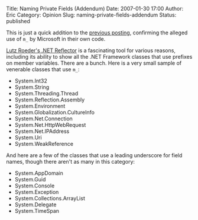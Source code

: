 Title: Naming Private Fields (Addendum)
Date: 2007-01-30 17:00
Author: Eric
Category: Opinion
Slug: naming-private-fields-addendum
Status: published

This is just a quick addition to the [previous
posting]({filename}/naming-private-fields.md),
confirming the alleged use of `m_` by Microsoft in their own
code.<!--more-->

[Lutz Roeder's .NET Reflector](http://www.aisto.com/roeder/dotnet/) is a
fascinating tool for various reasons, including its ability to show all
the .NET Framework classes that use prefixes on member variables. There
are a bunch. Here is a very small sample of venerable classes that use
`m_`:

-   System.Int32
-   System.String
-   System.Threading.Thread
-   System.Reflection.Assembly
-   System.Environment
-   System.Globalization.CultureInfo
-   System.Net.Connection
-   System.Net.HttpWebRequest
-   System.Net.IPAddress
-   System.Uri
-   System.WeakReference

And here are a few of the classes that use a leading underscore for
field names, though there aren't as many in this category:

-   System.AppDomain
-   System.Guid
-   System.Console
-   System.Exception
-   System.Collections.ArrayList
-   System.Delegate
-   System.TimeSpan
